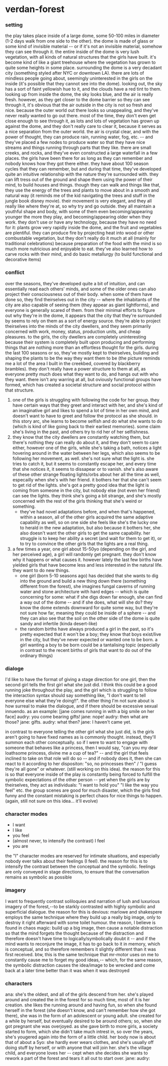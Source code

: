 # verdan-forest

### setting

the play takes place inside of a large dome, some 50-100 miles in diameter (1-2 days walk from one side to the other). the dome is made of glass or some kind of invisible material -- or if it's not an invisible material, somehow they can see through it. the entire inside of the dome is very lush vegetation, with all kinds of natural structures that the girls have built. it's become kind of like a giant treehouse where the vegetation has grown to quite some heights in some place. surrounding the dome is a very decadant city (something styled after NYC or downtown LA). there are lots of mindless people going about, seemingly uninterested in the girls on the inside (it's possible that they cannot see into the dome). looking out, the sky has a sort of faint yellowish hue to it, and the clouds have a red tint to them. looking up from inside the dome, the sky looks blue, and the air is really fresh. however, as they get closer to the dome barrier so they can see through it, it's obvious that the air outside in the city is not so fresh and nice. because the outer world out there looks so unappealing, and they've never really wanted to go out there. most of the time, they don't even get close enough to see through it, as lots and lots of vegetation has grown up against the dome, and they don't really care to clear it, because it serves as a nice separation from the outer world. the air is crystal clear, and with the power of thought, they can produce rain, running water, fog, etc. -- and they've placed a few nodes to produce water so that they have nice streams and things running through parts that they like. there are small creeks, and rocks, and they've even constructed a large waterfall in a few places.
the girls have been there for as long as they can remember and nobody knows how they got there either. they have about 100 season cycles that they can remember, but and during that time, they've developed quite an intuitive relationship with the nature they're surrounded with. they can lift tress out of the ground and shape them using the power of their mind, to build houses and things. though they can walk and things like that, they use the energy of the trees and plants to move about in a smooth and natural way (it reminds me of the kid navigating the trees and stuff in the jungle book disney movie). their movement is very elegant, and they all really like where they're at, so why try and go outside.
they all maintain a youthful shape and body, with some of them even becoming/appearing younger the more they play, and becoming/appearing older when they work. they don't use or have any technology, because they have no need for it: plants grow very rapidly inside the dome, and the fruit and vegetables are plentiful. they can produce fire by projecting heat into wood or other combustable vegetation, but they don't really do it much at all (mainly for traditional celebrations) because preparation of the food with the mind is so much more nutricious and enjoyable to eat. they've also learned how to carve rocks with their mind, and do basic metallurgy (to build functional and decorative items)

### conflict

over the seasons, they've developed quite a bit of intuition, and can essentially read each others' minds, and some of the older ones can also project their consciousness out of their body. when some of them have done so, they find theirselves out in the city -- where the inhabitants of the city are also capable of seeing them (they appear as giant lightforms), and everyone is generally scared of them. from their minimal efforts to figure out why they're in the dome, it appears that the city that they're surrounded by seems to rely on them as a sort of energy source. they're able to project theirselves into the minds of the city dwellers, and they seem primarily concerned with work, money, status, production units, and cheap pleasures. to the girls, the city dwellers are completely uninteresting because their system is completely built upon producing and performing things that are nothing more than an effortless thought for the girls.
during the last 100 seasons or so, they've mostly kept to theirselves, building and shaping the plants to be the way they want them to be (the picture reminds me a lot of the area I built in the creekbed, covered by blackberry brambles). they don't really have a power structure to them at all, as everyone pretty much does what they want to do, and hangs out with who they want. there isn't any warring at all, but oviously functional groups have formed, which has created a societal structure and social protocol within that structure.

1. one of the girls is struggling with following the code for her group. they have certain ways that they greet and interact with her, and she's kind of an imaginative girl and likes to spend a lot of time in her own mind, and doesn't want to have to greet and follow the protocol as she should. in this story arc, she learns to become selfish and do what she wants to do (which is kind of like going back to their earliest memories). some claim she's living in the past, and others try to rid her of her selfishness.
2. they know that the city dwellers are constantly watching them, but there's nothing they can really do about it, and they don't seem to care either, however one of the girls, while she's taking a bath, notices a light hovering around in the water between her legs, which also seems to be following her movement, as well. she's not sure what the light is. she tries to catch it, but it seems to constantly escape her, and every time that she notices it, it seems to dissapear or to vanish. she's also aware of these other strange floating lights/orbs about her all the time as well, especailly when she's with her friend. it bothers her that she can't seem to get rid of the lights. she's got a pretty good idea that the light is coming from someone in the city, but nobody else (not even her friend) can see the lights. they think she's going a bit strange, and she's mostly concerned with the rest of the girls thinking that she's weird or something.
	- they've had novel adaptations before, and when that's happened, within a season, all of the other girls acquired the same adaptive capability as well, so on one side she feels like she's the lucky one to herald in the new adaptation, but also because it bothers her, she also doesn't want the other girls to get the same capability. her struggle is to keep her ability a secret (and wait for them to get it), or to try to convince the other girls that the lights are a real thing.
3. a few times a year, one girl about 15-50yo (depending on the girl, and her perceived age), a girl will randomly get pregnant. they don't know why it happens or what causes it. however lately the last few births have yielded girls that have become less and less interested in the natural life. they want to do new things.
	- one girl (born 5-10 seasons ago) has decided that she wants to dig into the ground and build a new thing down there (something different from the forest), she imagines fungal caverns of running water and stone architecture with hard edges -- which is quite concerning for some: what if she digs down far enough, she can find a way out of the dome -- and if she does, what will she do? they know the dome extends downward for quite some way, but they're not sure how far, meaning they could be inside of a sphere -- and they can also see that the soil on the other side of the dome is quite sandy and infertile (kinda desert-like)
	- the random births have always produced a girl in the past, so it's pretty expected that it won't be a boy; they know that boys exist/live in the city, but they've never expected or wanted one to be born. a girl wanting a boy to be born could be a tantalising topic (especially in contrast to the recent births of girls that want to do out of the ordinary things)

### dialoge

I'd like to have the format of giving a stage direction for one girl, then the second girl tells the first girl what she just did. I think this could be a good running joke throughout the play, and the girl which is struggling to follow the interaction syntax should say something like, "I don't want to tell everyone else what they're doing!!".
the other thing I'm not sure about is how surreal to make the dialogue, and if there should be excessive sexual innuendo. as an example:
[jane comes running in with a big smile on her face]
audry: you come bearing gifts!
jane: nope!
audry: then what are those?
jane: gifts.
audry: what then?
jane: I haven't came yet.

in contrast to everyone telling the other girl what she just did, is the girls aren't going to have fixed names as is commonly thought. instead, they'll summon each other conceptually. so if I were to want to engage with someone that behaves like a princess, then I would say, "can you my dear loathsome princess, divine me a cup of tea?" -- and the girl that feels inclined to take on that role will do so -- and if nobody does it, then she can react to it according to her 	dispositon: "so, no princesses then" / "I guess they're all gone" or whatever. (still working on this idea). the reason for this is so that everyone inside of the play is constantly being forced to fulfill the symbolic expectations of the other person -- yet when the girls are by theirselves, they act as individuals: "I want to hold you" "I like the way you feel" etc. the group scenes are good for much disaster, which the girls find funny and the constant mistaking is perfect chaos for nice things to happen. (again, still not sure on this idea... it'll evolve)

### character modes

- I want
- I like
- you feel
- (almost never, to intensify the contrast) I feel
- you are

the "I" character modes are reserved for intimate situations, and especially nobody ever talks about their feelings (I feel). the reason for this is to intensify the contrast between the conceptual and the symbolic. feelings are only conveyed in stage directions, to ensure that the conversation remains as symbolic as possible

### imagery

I want to frequently contrast soliloquies and narration of lush and luxurious imagery of the forest,--to be starkly contrasted with highly symbolic and superficial dialogue. the reason for this is devious: marlowe and shakespere employs the same technique where they build up a really big image, only to destroy it right afterward with some toilet humour. the reason, I believe is found in chaos magic: build up a big image, then cause a notable distraction so that the mind forgets the thought because of the distraction and therefore doesn't have time to logically/symbolically doubt it -- and if the mind wants to reconjure the image, it has to go back to it in memory, which is conceptual, and so therefore remembers it slightly different than it was first received.
	btw, this is the same technique that mr-motor uses on me to constantly cause me to forget my good ideas,-- which, for the same reason, the symbolic distraction causes the idea/image to be wrecked and come back at a later time better than it was when it was destroyed

### characters

ana: she's the oldest, and all of the girls descend from her. she's played around and created the in the forest for so much time, most of it is her creation. she likes the running around and having fun, so when she found herself in the forest (she doesn't know, and can't remember how she got there), she was in the form of an adolescent or young adult. she created for a while by herself, but eventually desired to be around others; so, when she got pregnant she was overjoyed. as she gave birth to more girls, a society started to form, which she didn't take much intrest in, so over the years, she's yougered again into the form of a little child. her body now is about that of about a 5yo: she hardly ever wears clothes, and she's usually off doing stuff by herself, or with anyone that will join her. she's the village child, and everyone loves her -- cept when she decides she wants to rework a part of the forest and tears it all out to start over.
jane:
audry:
